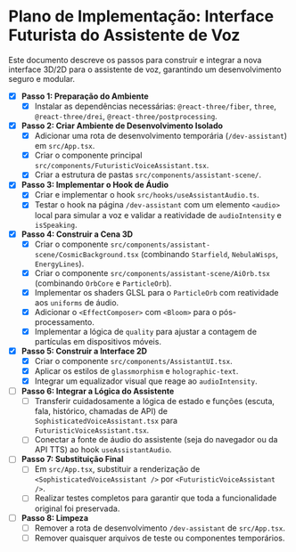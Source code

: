 # Plano de Implementação: Interface Futurista do Assistente de Voz

Este documento descreve os passos para construir e integrar a nova interface 3D/2D para o assistente de voz, garantindo um desenvolvimento seguro e modular.

- [x] **Passo 1: Preparação do Ambiente**
  - [x] Instalar as dependências necessárias: `@react-three/fiber`, `three`, `@react-three/drei`, `@react-three/postprocessing`.

- [x] **Passo 2: Criar Ambiente de Desenvolvimento Isolado**
  - [x] Adicionar uma rota de desenvolvimento temporária (`/dev-assistant`) em `src/App.tsx`.
  - [x] Criar o componente principal `src/components/FuturisticVoiceAssistant.tsx`.
  - [x] Criar a estrutura de pastas `src/components/assistant-scene/`.

- [x] **Passo 3: Implementar o Hook de Áudio**
  - [x] Criar e implementar o hook `src/hooks/useAssistantAudio.ts`.
  - [x] Testar o hook na página `/dev-assistant` com um elemento `<audio>` local para simular a voz e validar a reatividade de `audioIntensity` e `isSpeaking`.

- [x] **Passo 4: Construir a Cena 3D**
  - [x] Criar o componente `src/components/assistant-scene/CosmicBackground.tsx` (combinando `Starfield`, `NebulaWisps`, `EnergyLines`).
  - [x] Criar o componente `src/components/assistant-scene/AiOrb.tsx` (combinando `OrbCore` e `ParticleOrb`).
  - [x] Implementar os shaders GLSL para o `ParticleOrb` com reatividade aos `uniforms` de áudio.
  - [x] Adicionar o `<EffectComposer>` com `<Bloom>` para o pós-processamento.
  - [x] Implementar a lógica de `quality` para ajustar a contagem de partículas em dispositivos móveis.

- [x] **Passo 5: Construir a Interface 2D**
  - [x] Criar o componente `src/components/AssistantUI.tsx`.
  - [x] Aplicar os estilos de `glassmorphism` e `holographic-text`.
  - [x] Integrar um equalizador visual que reage ao `audioIntensity`.

- [ ] **Passo 6: Integrar a Lógica do Assistente**
  - [ ] Transferir cuidadosamente a lógica de estado e funções (escuta, fala, histórico, chamadas de API) de `SophisticatedVoiceAssistant.tsx` para `FuturisticVoiceAssistant.tsx`.
  - [ ] Conectar a fonte de áudio do assistente (seja do navegador ou da API TTS) ao hook `useAssistantAudio`.

- [ ] **Passo 7: Substituição Final**
  - [ ] Em `src/App.tsx`, substituir a renderização de `<SophisticatedVoiceAssistant />` por `<FuturisticVoiceAssistant />`.
  - [ ] Realizar testes completos para garantir que toda a funcionalidade original foi preservada.

- [ ] **Passo 8: Limpeza**
  - [ ] Remover a rota de desenvolvimento `/dev-assistant` de `src/App.tsx`.
  - [ ] Remover quaisquer arquivos de teste ou componentes temporários.